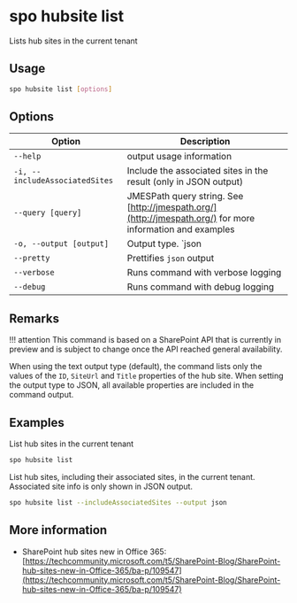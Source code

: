 # spo hubsite list

Lists hub sites in the current tenant

## Usage

```sh
spo hubsite list [options]
```

## Options

Option|Description
------|-----------
`--help`|output usage information
`-i, --includeAssociatedSites`|Include the associated sites in the result (only in JSON output)
`--query [query]`|JMESPath query string. See [http://jmespath.org/](http://jmespath.org/) for more information and examples
`-o, --output [output]`|Output type. `json|text`. Default `text`
`--pretty`|Prettifies `json` output
`--verbose`|Runs command with verbose logging
`--debug`|Runs command with debug logging

## Remarks

!!! attention
    This command is based on a SharePoint API that is currently in preview and is subject to change once the API reached general availability.

When using the text output type (default), the command lists only the values of the `ID`, `SiteUrl` and `Title` properties of the hub site. When setting the output type to JSON, all available properties are included in the command output.

## Examples

List hub sites in the current tenant

```sh
spo hubsite list
```

List hub sites, including their associated sites, in the current tenant. Associated site info is only shown in JSON output.

```sh
spo hubsite list --includeAssociatedSites --output json
```

## More information

- SharePoint hub sites new in Office 365: [https://techcommunity.microsoft.com/t5/SharePoint-Blog/SharePoint-hub-sites-new-in-Office-365/ba-p/109547](https://techcommunity.microsoft.com/t5/SharePoint-Blog/SharePoint-hub-sites-new-in-Office-365/ba-p/109547)